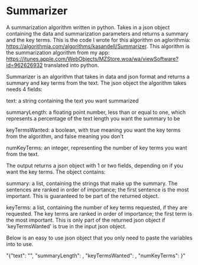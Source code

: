 # Summarizer
A summarization algorithm written in python. Takes in a json object containing the data and summarization parameters and returns a summary and the key terms. This is the code I wrote for this algorithm on aglorithmia: https://algorithmia.com/algorithms/kasandell/Summarizer.
This algorithm is the summarization algorithm from my app: https://itunes.apple.com/WebObjects/MZStore.woa/wa/viewSoftware?id=962626932 translated into python.

Summarizer is an algorithm that takes in data and json format and returns a summary and key terms from the text. The json object the algorithm takes needs 4 fields:

text: a string containing the text you want summarized

summaryLength: a floating point number, less than or equal to one, which represents a percentage of the text length you want the summary to be

keyTermsWanted: a boolean, with true meaning you want the key terms from the algorithm, and false meaning you don't

numKeyTerms: an integer, representing the number of key terms you want from the text.



The output returns a json object with 1 or two fields, depending on if you want the key terms. The object contains:

summary: a list, containing the strings that make up the summary. The sentences are ranked in order of importance; the first sentence is the most important. This is guaranteed to be part of the returned object.

keyTerms: a list, containing the number of key terms requested, if they are requested. The key terms are ranked in order of importance; the first term is the most important. This is only part of the returned json object if 'keyTermsWanted' is true in the input json object.



Below is an easy to use json object that you only need to paste the variables into to use.

"{\"text\": \"<TEXT>\", \"summaryLength\": <floatingPointPercentage>, \"keyTermsWanted\": <boolean>, \"numKeyTerms\": <numberOfKeyTerms>}"
